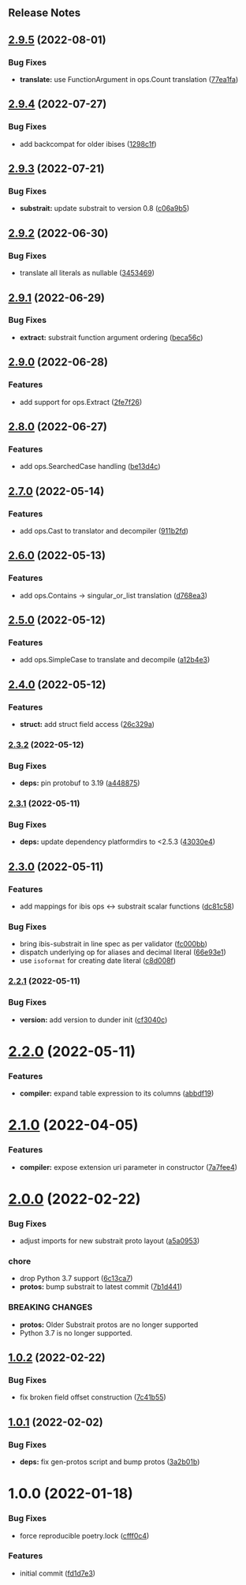 Release Notes
---

## [2.9.5](https://github.com/ibis-project/ibis-substrait/compare/v2.9.4...v2.9.5) (2022-08-01)


### Bug Fixes

* **translate:** use FunctionArgument in ops.Count translation ([77ea1fa](https://github.com/ibis-project/ibis-substrait/commit/77ea1fafeb08d79a4ac54c6744247c497e33a193))

## [2.9.4](https://github.com/ibis-project/ibis-substrait/compare/v2.9.3...v2.9.4) (2022-07-27)


### Bug Fixes

* add backcompat for older ibises ([1298c1f](https://github.com/ibis-project/ibis-substrait/commit/1298c1f6f8de5481ac61410d24d4e85665856a22))

## [2.9.3](https://github.com/ibis-project/ibis-substrait/compare/v2.9.2...v2.9.3) (2022-07-21)


### Bug Fixes

* **substrait:** update substrait to version 0.8 ([c06a9b5](https://github.com/ibis-project/ibis-substrait/commit/c06a9b5dfd1c09f0b5e05b456da9569038cb420a))

## [2.9.2](https://github.com/ibis-project/ibis-substrait/compare/v2.9.1...v2.9.2) (2022-06-30)


### Bug Fixes

* translate all literals as nullable ([3453469](https://github.com/ibis-project/ibis-substrait/commit/34534696d507bbd0b2b232e208730c2566d8225c))

## [2.9.1](https://github.com/ibis-project/ibis-substrait/compare/v2.9.0...v2.9.1) (2022-06-29)


### Bug Fixes

* **extract:** substrait function argument ordering ([beca56c](https://github.com/ibis-project/ibis-substrait/commit/beca56cfd3c336dd1572009b5fda978f5ff4945c))

## [2.9.0](https://github.com/ibis-project/ibis-substrait/compare/v2.8.0...v2.9.0) (2022-06-28)


### Features

* add support for ops.Extract<span> ([2fe7f26](https://github.com/ibis-project/ibis-substrait/commit/2fe7f26aa7efce33462cdc9fddc629ccce9183f7))

## [2.8.0](https://github.com/ibis-project/ibis-substrait/compare/v2.7.0...v2.8.0) (2022-06-27)


### Features

* add ops.SearchedCase handling ([be13d4c](https://github.com/ibis-project/ibis-substrait/commit/be13d4cc55e2ae7d2506abde8c400a99439a3e6f))

## [2.7.0](https://github.com/ibis-project/ibis-substrait/compare/v2.6.0...v2.7.0) (2022-05-14)


### Features

* add ops.Cast to translator and decompiler ([911b2fd](https://github.com/ibis-project/ibis-substrait/commit/911b2fd25d742d2c035057e8907104dc2e42d50f))

## [2.6.0](https://github.com/ibis-project/ibis-substrait/compare/v2.5.0...v2.6.0) (2022-05-13)


### Features

* add ops.Contains -> singular_or_list translation ([d768ea3](https://github.com/ibis-project/ibis-substrait/commit/d768ea32ec1dbe92121f5dd3a3e1a0e568a34f1a))

## [2.5.0](https://github.com/ibis-project/ibis-substrait/compare/v2.4.0...v2.5.0) (2022-05-12)


### Features

* add ops.SimpleCase to translate and decompile ([a12b4e3](https://github.com/ibis-project/ibis-substrait/commit/a12b4e3e3060fa06b191258dae686ecb80f0d4c8))

## [2.4.0](https://github.com/ibis-project/ibis-substrait/compare/v2.3.2...v2.4.0) (2022-05-12)


### Features

* **struct:** add struct field access ([26c329a](https://github.com/ibis-project/ibis-substrait/commit/26c329a8c5398bd161524b0d45c874a15045f15f))

### [2.3.2](https://github.com/ibis-project/ibis-substrait/compare/v2.3.1...v2.3.2) (2022-05-12)


### Bug Fixes

* **deps:** pin protobuf to 3.19 ([a448875](https://github.com/ibis-project/ibis-substrait/commit/a448875e17625c8e8d90c09d7a4652911b2c7319))

### [2.3.1](https://github.com/ibis-project/ibis-substrait/compare/v2.3.0...v2.3.1) (2022-05-11)


### Bug Fixes

* **deps:** update dependency platformdirs to <2.5.3 ([43030e4](https://github.com/ibis-project/ibis-substrait/commit/43030e4a906972df86621b1598f99326630094e1))

## [2.3.0](https://github.com/ibis-project/ibis-substrait/compare/v2.2.1...v2.3.0) (2022-05-11)


### Features

* add mappings for ibis ops <-> substrait scalar functions ([dc81c58](https://github.com/ibis-project/ibis-substrait/commit/dc81c582f3e4b07e44c943998401fd6db5516e5b))


### Bug Fixes

* bring ibis-substrait in line spec as per validator ([fc000bb](https://github.com/ibis-project/ibis-substrait/commit/fc000bbe4165494417e872a566d70d12b25f0a47))
* dispatch underlying op for aliases and decimal literal ([66e93e1](https://github.com/ibis-project/ibis-substrait/commit/66e93e156c98f3bb3024124fb62b3533a02c4895))
* use `isoformat` for creating date literal ([c8d008f](https://github.com/ibis-project/ibis-substrait/commit/c8d008f415137e15f858459149cf7122ac8a1362))

### [2.2.1](https://github.com/ibis-project/ibis-substrait/compare/v2.2.0...v2.2.1) (2022-05-11)


### Bug Fixes

* **version:** add version to dunder init ([cf3040c](https://github.com/ibis-project/ibis-substrait/commit/cf3040c02c47485f8d34161bd4adde357d285eaa))

# [2.2.0](https://github.com/ibis-project/ibis-substrait/compare/v2.1.0...v2.2.0) (2022-05-11)


### Features

* **compiler:** expand table expression to its columns ([abbdf19](https://github.com/ibis-project/ibis-substrait/commit/abbdf194dc551ac5844aa5570ab58eabeb3cbb22))

# [2.1.0](https://github.com/ibis-project/ibis-substrait/compare/v2.0.0...v2.1.0) (2022-04-05)


### Features

* **compiler:** expose extension uri parameter in constructor ([7a7fee4](https://github.com/ibis-project/ibis-substrait/commit/7a7fee47d19a52510fde71af0aaa96372b18c1cb))

# [2.0.0](https://github.com/ibis-project/ibis-substrait/compare/v1.0.2...v2.0.0) (2022-02-22)


### Bug Fixes

* adjust imports for new substrait proto layout ([a5a0953](https://github.com/ibis-project/ibis-substrait/commit/a5a0953e83aeb4d9249ea97826aea0e1f8e8ed4c))


### chore

* drop Python 3.7 support ([6c13ca7](https://github.com/ibis-project/ibis-substrait/commit/6c13ca7cad3a1ef3dbd6cd7ae80dff3fdcbe6848))
* **protos:** bump substrait to latest commit ([7b1d441](https://github.com/ibis-project/ibis-substrait/commit/7b1d441e8e9e916729bc0674e83e9a6a3d88e2b2))


### BREAKING CHANGES

* **protos:** Older Substrait protos are no longer supported
* Python 3.7 is no longer supported.

## [1.0.2](https://github.com/ibis-project/ibis-substrait/compare/v1.0.1...v1.0.2) (2022-02-22)


### Bug Fixes

* fix broken field offset construction ([7c41b55](https://github.com/ibis-project/ibis-substrait/commit/7c41b555f22f01db4c57252dded07ce8c2b678bc))

## [1.0.1](https://github.com/ibis-project/ibis-substrait/compare/v1.0.0...v1.0.1) (2022-02-02)


### Bug Fixes

* **deps:** fix gen-protos script and bump protos ([3a2b01b](https://github.com/ibis-project/ibis-substrait/commit/3a2b01bad8ccd9647ba60c13956f0d4c9979588d))

# 1.0.0 (2022-01-18)


### Bug Fixes

* force reproducible poetry.lock ([cfff0c4](https://github.com/ibis-project/ibis-substrait/commit/cfff0c4fc8d08788e8959110c9db2ee34dec6c09))


### Features

* initial commit ([fd1d7e3](https://github.com/ibis-project/ibis-substrait/commit/fd1d7e3ad52b71e3c67fdf323462240bc0c9255e))
